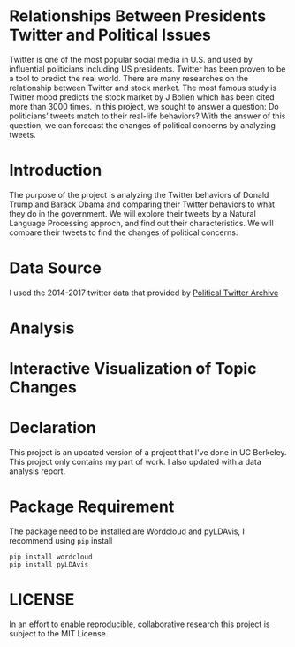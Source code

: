 # Relationships Between Presidents Twitter and Political Issues

Twitter is one of the most popular social media in U.S. and used by influential politicians
including US presidents. Twitter has been proven to be a tool to predict the real world. There
are many researches on the relationship between Twitter and stock market. The most famous
study is Twitter mood predicts the stock market by J Bollen which has been cited more than
3000 times. In this project, we sought to answer a question: Do politicians’ tweets match to their
real-life behaviors? With the answer of this question, we can forecast the changes of political
concerns by analyzing tweets.

# Introduction
The purpose of the project is analyzing the Twitter behaviors of Donald Trump and Barack Obama
and comparing their Twitter behaviors to what they do in the government. We will explore their
tweets by a Natural Language Processing approch, and find out their characteristics. We will
compare their tweets to find the changes of political concerns.

# Data Source
I used the 2014-2017 twitter data that provided by [Political Twitter Archive](http://www.trumptwitterarchive.com/)

# Analysis

# Interactive Visualization of Topic Changes 

# Declaration
This project is an updated version of a project that I've done in UC Berkeley. This project only contains my part of work. I also updated with a data analysis report.

# Package Requirement
The package need to be installed are Wordcloud and pyLDAvis, I recommend using `pip` install
```
pip install wordcloud
pip install pyLDAvis
```
# LICENSE
In an effort to enable reproducible, collaborative research this project is subject to the MIT License.
